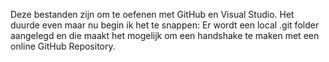 Deze bestanden zijn om te oefenen met GitHub en Visual Studio.
Het duurde even maar nu begin ik het te snappen:
Er wordt een local .git folder aangelegd en die maakt het mogelijk om een handshake te maken met een online GitHub Repository.